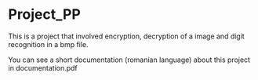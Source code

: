 # Project_PP
 This is a project that involved encryption, decryption of a image and digit recognition in a bmp file.

 You can see a short documentation (romanian language) about this project in documentation.pdf
